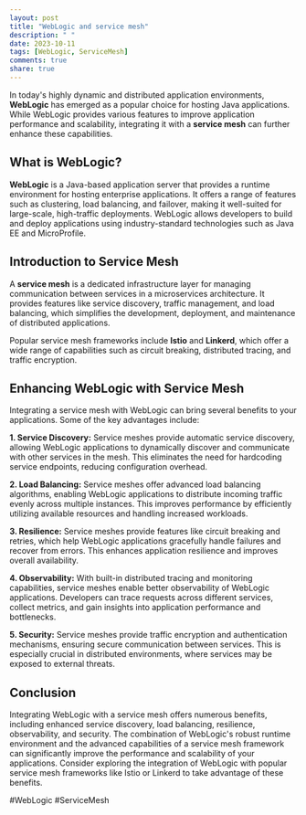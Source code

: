 ```yaml
---
layout: post
title: "WebLogic and service mesh"
description: " "
date: 2023-10-11
tags: [WebLogic, ServiceMesh]
comments: true
share: true
---
```


In today's highly dynamic and distributed application environments, **WebLogic** has emerged as a popular choice for hosting Java applications. While WebLogic provides various features to improve application performance and scalability, integrating it with a **service mesh** can further enhance these capabilities.

## What is WebLogic?

**WebLogic** is a Java-based application server that provides a runtime environment for hosting enterprise applications. It offers a range of features such as clustering, load balancing, and failover, making it well-suited for large-scale, high-traffic deployments. WebLogic allows developers to build and deploy applications using industry-standard technologies such as Java EE and MicroProfile.

## Introduction to Service Mesh

A **service mesh** is a dedicated infrastructure layer for managing communication between services in a microservices architecture. It provides features like service discovery, traffic management, and load balancing, which simplifies the development, deployment, and maintenance of distributed applications.

Popular service mesh frameworks include **Istio** and **Linkerd**, which offer a wide range of capabilities such as circuit breaking, distributed tracing, and traffic encryption.

## Enhancing WebLogic with Service Mesh

Integrating a service mesh with WebLogic can bring several benefits to your applications. Some of the key advantages include:

**1. Service Discovery:** Service meshes provide automatic service discovery, allowing WebLogic applications to dynamically discover and communicate with other services in the mesh. This eliminates the need for hardcoding service endpoints, reducing configuration overhead.

**2. Load Balancing:** Service meshes offer advanced load balancing algorithms, enabling WebLogic applications to distribute incoming traffic evenly across multiple instances. This improves performance by efficiently utilizing available resources and handling increased workloads.

**3. Resilience:** Service meshes provide features like circuit breaking and retries, which help WebLogic applications gracefully handle failures and recover from errors. This enhances application resilience and improves overall availability.

**4. Observability:** With built-in distributed tracing and monitoring capabilities, service meshes enable better observability of WebLogic applications. Developers can trace requests across different services, collect metrics, and gain insights into application performance and bottlenecks.

**5. Security:** Service meshes provide traffic encryption and authentication mechanisms, ensuring secure communication between services. This is especially crucial in distributed environments, where services may be exposed to external threats.

## Conclusion

Integrating WebLogic with a service mesh offers numerous benefits, including enhanced service discovery, load balancing, resilience, observability, and security. The combination of WebLogic's robust runtime environment and the advanced capabilities of a service mesh framework can significantly improve the performance and scalability of your applications. Consider exploring the integration of WebLogic with popular service mesh frameworks like Istio or Linkerd to take advantage of these benefits.

#WebLogic #ServiceMesh